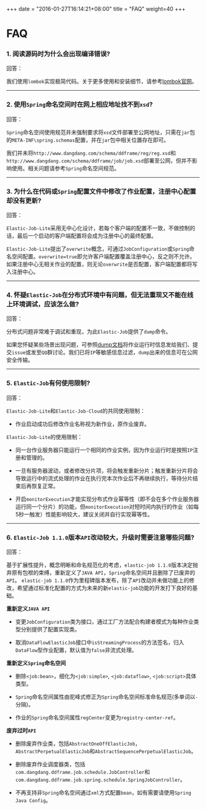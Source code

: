 +++
date = "2016-01-27T16:14:21+08:00"
title = "FAQ"
weight=40
+++

# FAQ

### 1. 阅读源码时为什么会出现编译错误?

回答：

我们使用`lombok`实现极简代码。关于更多使用和安装细节，请参考[lombok官网](https://projectlombok.org/download.html)。

***

### 2. 使用`Spring`命名空间时在网上相应地址找不到`xsd`?

回答：

`Spring`命名空间使用规范并未强制要求将`xsd`文件部署至公网地址，只需在`jar`包的`META-INF\spring.schemas`配置，并在`jar`包中相关位置存在即可。

我们并未将`http://www.dangdang.com/schema/ddframe/reg/reg.xsd`和`http://www.dangdang.com/schema/ddframe/job/job.xsd`部署至公网，但并不影响使用。相关问题请参考`Spring`命名空间规范。

***

### 3. 为什么在代码或`Spring`配置文件中修改了作业配置，注册中心配置却没有更新?

回答：

`Elastic-Job-Lite`采用无中心化设计，若每个客户端的配置不一致，不做控制的话，最后一个启动的客户端配置将会成为注册中心的最终配置。

`Elastic-Job-Lite`提出了`overwrite`概念，可通过`JobConfiguration`或`Spring`命名空间配置。`overwrite=true`即允许客户端配置覆盖注册中心，反之则不允许。如果注册中心无相关作业的配置，则无论`overwrite`是否配置，客户端配置都将写入注册中心。

***

### 4. 怀疑`Elastic-Job`在分布式环境中有问题，但无法重现又不能在线上环境调试，应该怎么做?

回答：

分布式问题非常难于调试和重现，为此`Elastic-Job`提供了`dump`命令。

如果您怀疑某些场景出现问题，可参照[dump文档](../user_guide/other/lite_dump/)将作业运行时信息发给我们、提交`issue`或发至`QQ`群讨论。我们已将`IP`等敏感信息过滤，`dump`出来的信息可在公网安全传输。

***

### 5. `Elastic-Job`有何使用限制?

回答：

`Elastic-Job-Lite`和`Elastic-Job-Cloud`的共同使用限制：

* 作业启动成功后修改作业名称视为新作业，原作业废弃。

`Elastic-Job-Lite`的使用限制：

* 同一台作业服务器只能运行一个相同的作业实例，因为作业运行时是按照`IP`注册和管理的。

* 一旦有服务器波动，或者修改分片项，将会触发重新分片；触发重新分片将会导致运行中的流式处理的作业在执行完本次作业后不再继续执行，等待分片结束后再恢复正常。

* 开启`monitorExecution`才能实现分布式作业幂等性（即不会在多个作业服务器运行同一个分片）的功能，但`monitorExecution`对短时间内执行的作业（如每5秒一触发）性能影响较大，建议关闭并自行实现幂等性。

***

### 6. `Elastic-Job 1.1.0`版本`API`改动较大，升级时需要注意哪些问题?

回答：

基于扩展性提升，概念明晰和命名规范化的考虑，`elastic-job 1.1.0`版本决定抛弃原有包袱的束缚，重新定义了`JAVA API`，`Spring`命名空间并且删除了已废弃的`API`。
`elastic-job 1.1.0`作为里程碑版本发布，除了`API`改动并未做功能上的修改，希望通过标准化配置的方式为未来的新`elastic-job`功能的开发打下良好的基础。

**重新定义`JAVA API`**

* 变更`JobConfiguration`类为接口，通过工厂方法配合构建者模式为每种作业类型分别提供了配置实现类。

* 取消`DataFlowElasticJob`接口中`isStreamingProcess`的方法签名，归入`DataFlow`型作业配置，默认值为`false`非流式处理。

**重新定义`Spring`命名空间**

* 删除`<job:bean>`，细化为`<job:simple>`, `<job:dataflow>`, `<job:script>`具体类型。

* `Spring`命名空间属性由驼峰式修正为`Spring`命名空间标准命名规范(多单词以`-`分隔)。

* 作业的`Spring`命名空间属性`regCenter`变更为`registry-center-ref`。

**废弃过时`API`**

* 删除废弃作业类，包括`AbstractOneOffElasticJob`，`AbstractPerpetualElasticJob`和`AbstractSequencePerpetualElasticJob`。

* 删除废弃作业调度器类，包括`com.dangdang.ddframe.job.schedule.JobController`和`com.dangdang.ddframe.job.spring.schedule.SpringJobController`。

* 不再支持非`Spring`命名空间通过`xml`方式配置`bean`，如有需要请使用`Spring Java Config`。
